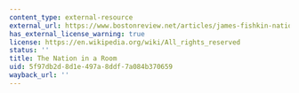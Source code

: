 ```yaml
---
content_type: external-resource
external_url: https://www.bostonreview.net/articles/james-fishkin-nation-in-a-room-turning-public-opinion-into-policy/
has_external_license_warning: true
license: https://en.wikipedia.org/wiki/All_rights_reserved
status: ''
title: The Nation in a Room
uid: 5f97db2d-8d1e-497a-8ddf-7a084b370659
wayback_url: ''
---
```

